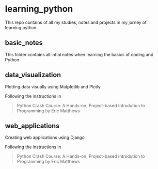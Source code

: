 # learning_python

This repo contains of all my studies, notes and projects in my jorney of learning python

## basic_notes

This folder contains all intial notes when learning the basics of coding and Python

## data_visualization

Plotting data visually using Matplotlib and Plotly  

Following the instructions in
>Python Crash Course: A Hands-on, Project-based Introdution to Programming by Eric Matthews 

## web_applications

Creating web applications using Django

Following the instructions in
>Python Crash Course: A Hands-on, Project-based Introdution to Programming by Eric Matthews 